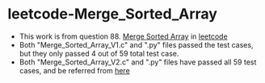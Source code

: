 # leetcode-Merge_Sorted_Array
- This work is from question 88. [Merge Sorted Array](https://leetcode.com/problems/merge-sorted-array/) in [leetcode](https://leetcode.com/)
- Both "Merge_Sorted_Array_V1.c" and ".py" files passed the test cases, but they only passed 4 out of 59 total test case.
- Both "Merge_Sorted_Array_V2.c" and ".py" files have passed all 59 test cases, and be referred from [here](https://leetcode.com/problems/merge-sorted-array/solutions/3436053/beats-100-best-c-java-python-and-javascript-solution-two-pointer-stl/)
